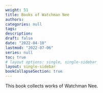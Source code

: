 ```yaml
---
weight: 51
title: Books of Watchman Nee
authors:
categories: null
tags:
description: 
draft: false
date: "2022-04-10"
lastmod: "2022-07-06"
series: null
toc: true
# layout options: single, single-sidebar
layout: single-sidebar
bookCollapseSection: true
---
```



This book collects works of Watchman Nee.


